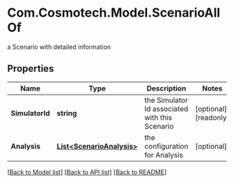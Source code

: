 # Com.Cosmotech.Model.ScenarioAllOf
a Scenario with detailed information

## Properties

Name | Type | Description | Notes
------------ | ------------- | ------------- | -------------
**SimulatorId** | **string** | the Simulator Id associated with this Scenario | [optional] [readonly] 
**Analysis** | [**List&lt;ScenarioAnalysis&gt;**](ScenarioAnalysis.md) | the configuration for Analysis | [optional] 

[[Back to Model list]](../README.md#documentation-for-models) [[Back to API list]](../README.md#documentation-for-api-endpoints) [[Back to README]](../README.md)


